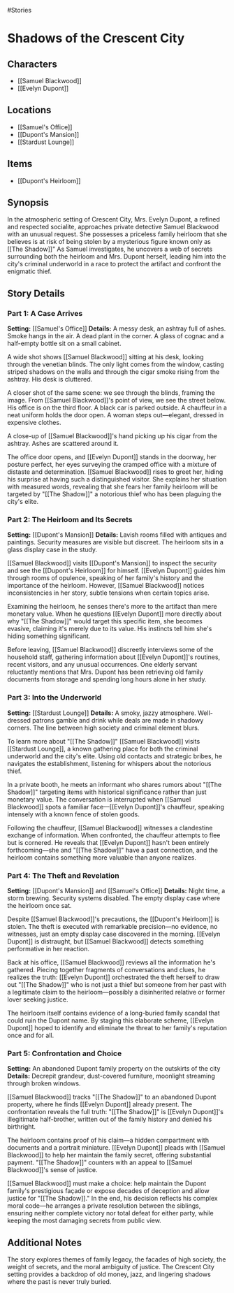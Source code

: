 #Stories
# Shadows of the Crescent City

## Characters
- [[Samuel Blackwood]]
- [[Evelyn Dupont]]

## Locations
- [[Samuel's Office]]
- [[Dupont's Mansion]]
- [[Stardust Lounge]]

## Items
- [[Dupont's Heirloom]]

## Synopsis
In the atmospheric setting of Crescent City, Mrs. Evelyn Dupont, a refined and respected socialite, approaches private detective Samuel Blackwood with an unusual request. She possesses a priceless family heirloom that she believes is at risk of being stolen by a mysterious figure known only as [[The Shadow]]" As Samuel investigates, he uncovers a web of secrets surrounding both the heirloom and Mrs. Dupont herself, leading him into the city's criminal underworld in a race to protect the artifact and confront the enigmatic thief.

## Story Details

### Part 1: A Case Arrives
**Setting:** [[Samuel's Office]]
**Details:** A messy desk, an ashtray full of ashes. Smoke hangs in the air. A dead plant in the corner. A glass of cognac and a half-empty bottle sit on a small cabinet.

A wide shot shows [[Samuel Blackwood]] sitting at his desk, looking through the venetian blinds. The only light comes from the window, casting striped shadows on the walls and through the cigar smoke rising from the ashtray. His desk is cluttered.

A closer shot of the same scene: we see through the blinds, framing the image. From [[Samuel Blackwood]]'s point of view, we see the street below. His office is on the third floor. A black car is parked outside. A chauffeur in a neat uniform holds the door open. A woman steps out—elegant, dressed in expensive clothes.

A close-up of [[Samuel Blackwood]]'s hand picking up his cigar from the ashtray. Ashes are scattered around it.

The office door opens, and [[Evelyn Dupont]] stands in the doorway, her posture perfect, her eyes surveying the cramped office with a mixture of distaste and determination. [[Samuel Blackwood]] rises to greet her, hiding his surprise at having such a distinguished visitor. She explains her situation with measured words, revealing that she fears her family heirloom will be targeted by "[[The Shadow]]" a notorious thief who has been plaguing the city's elite.

### Part 2: The Heirloom and Its Secrets
**Setting:** [[Dupont's Mansion]]
**Details:** Lavish rooms filled with antiques and paintings. Security measures are visible but discreet. The heirloom sits in a glass display case in the study.

[[Samuel Blackwood]] visits [[Dupont's Mansion]] to inspect the security and see the [[Dupont's Heirloom]] for himself. [[Evelyn Dupont]] guides him through rooms of opulence, speaking of her family's history and the importance of the heirloom. However, [[Samuel Blackwood]] notices inconsistencies in her story, subtle tensions when certain topics arise.

Examining the heirloom, he senses there's more to the artifact than mere monetary value. When he questions [[Evelyn Dupont]] more directly about why "[[The Shadow]]" would target this specific item, she becomes evasive, claiming it's merely due to its value. His instincts tell him she's hiding something significant.

Before leaving, [[Samuel Blackwood]] discreetly interviews some of the household staff, gathering information about [[Evelyn Dupont]]'s routines, recent visitors, and any unusual occurrences. One elderly servant reluctantly mentions that Mrs. Dupont has been retrieving old family documents from storage and spending long hours alone in her study.

### Part 3: Into the Underworld
**Setting:** [[Stardust Lounge]]
**Details:** A smoky, jazzy atmosphere. Well-dressed patrons gamble and drink while deals are made in shadowy corners. The line between high society and criminal element blurs.

To learn more about "[[The Shadow]]" [[Samuel Blackwood]] visits [[Stardust Lounge]], a known gathering place for both the criminal underworld and the city's elite. Using old contacts and strategic bribes, he navigates the establishment, listening for whispers about the notorious thief.

In a private booth, he meets an informant who shares rumors about "[[The Shadow]]" targeting items with historical significance rather than just monetary value. The conversation is interrupted when [[Samuel Blackwood]] spots a familiar face—[[Evelyn Dupont]]'s chauffeur, speaking intensely with a known fence of stolen goods.

Following the chauffeur, [[Samuel Blackwood]] witnesses a clandestine exchange of information. When confronted, the chauffeur attempts to flee but is cornered. He reveals that [[Evelyn Dupont]] hasn't been entirely forthcoming—she and "[[The Shadow]]" have a past connection, and the heirloom contains something more valuable than anyone realizes.

### Part 4: The Theft and Revelation
**Setting:** [[Dupont's Mansion]] and [[Samuel's Office]]
**Details:** Night time, a storm brewing. Security systems disabled. The empty display case where the heirloom once sat.

Despite [[Samuel Blackwood]]'s precautions, the [[Dupont's Heirloom]] is stolen. The theft is executed with remarkable precision—no evidence, no witnesses, just an empty display case discovered in the morning. [[Evelyn Dupont]] is distraught, but [[Samuel Blackwood]] detects something performative in her reaction.

Back at his office, [[Samuel Blackwood]] reviews all the information he's gathered. Piecing together fragments of conversations and clues, he realizes the truth: [[Evelyn Dupont]] orchestrated the theft herself to draw out "[[The Shadow]]" who is not just a thief but someone from her past with a legitimate claim to the heirloom—possibly a disinherited relative or former lover seeking justice.

The heirloom itself contains evidence of a long-buried family scandal that could ruin the Dupont name. By staging this elaborate scheme, [[Evelyn Dupont]] hoped to identify and eliminate the threat to her family's reputation once and for all.

### Part 5: Confrontation and Choice
**Setting:** An abandoned Dupont family property on the outskirts of the city
**Details:** Decrepit grandeur, dust-covered furniture, moonlight streaming through broken windows.

[[Samuel Blackwood]] tracks "[[The Shadow]]" to an abandoned Dupont property, where he finds [[Evelyn Dupont]] already present. The confrontation reveals the full truth: "[[The Shadow]]" is [[Evelyn Dupont]]'s illegitimate half-brother, written out of the family history and denied his birthright.

The heirloom contains proof of his claim—a hidden compartment with documents and a portrait miniature. [[Evelyn Dupont]] pleads with [[Samuel Blackwood]] to help her maintain the family secret, offering substantial payment. "[[The Shadow]]" counters with an appeal to [[Samuel Blackwood]]'s sense of justice.

[[Samuel Blackwood]] must make a choice: help maintain the Dupont family's prestigious façade or expose decades of deception and allow justice for "[[The Shadow]]." In the end, his decision reflects his complex moral code—he arranges a private resolution between the siblings, ensuring neither complete victory nor total defeat for either party, while keeping the most damaging secrets from public view.

## Additional Notes
The story explores themes of family legacy, the facades of high society, the weight of secrets, and the moral ambiguity of justice. The Crescent City setting provides a backdrop of old money, jazz, and lingering shadows where the past is never truly buried.